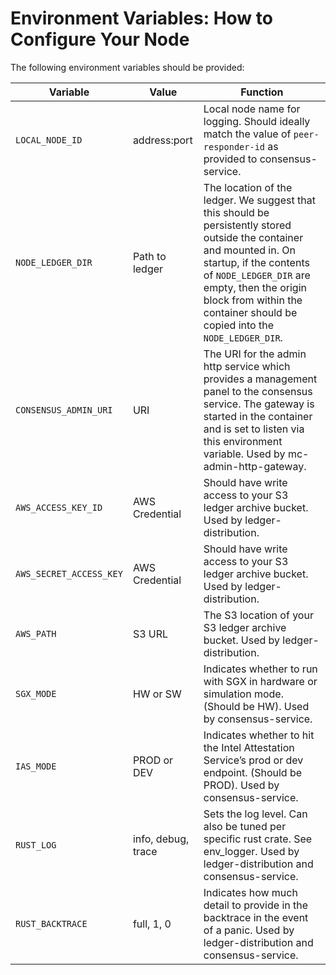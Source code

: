 # Environment Variables: How to Configure Your Node

The following environment variables should be provided:

| Variable                | Value              | Function                                                                                                                                                                                                                                                                      |
| ----------------------- | ------------------ | ----------------------------------------------------------------------------------------------------------------------------------------------------------------------------------------------------------------------------------------------------------------------------- |
| `LOCAL_NODE_ID`         | address:port       | Local node name for logging. Should ideally match the value of `peer-responder-id` as provided to consensus-service.                                                                                                                                                          |
| `NODE_LEDGER_DIR`       | Path to ledger     | The location of the ledger. We suggest that this should be persistently stored outside the container and mounted in. On startup, if the contents of `NODE_LEDGER_DIR` are empty, then the origin block from within the container should be copied into the `NODE_LEDGER_DIR`. |
| `CONSENSUS_ADMIN_URI`   | URI                | The URI for the admin http service which provides a management panel to the consensus service. The gateway is started in the container and is set to listen via this environment variable. Used by mc-admin-http-gateway.                                                     |
| `AWS_ACCESS_KEY_ID`     | AWS Credential     | Should have write access to your S3 ledger archive bucket. Used by ledger-distribution.                                                                                                                                                                                       |
| `AWS_SECRET_ACCESS_KEY` | AWS Credential     | Should have write access to your S3 ledger archive bucket. Used by ledger-distribution.                                                                                                                                                                                       |
| `AWS_PATH`              | S3 URL             | The S3 location of your S3 ledger archive bucket. Used by ledger-distribution.                                                                                                                                                                                                |
| `SGX_MODE`              | HW or SW           | Indicates whether to run with SGX in hardware or simulation mode. (Should be HW). Used by consensus-service.                                                                                                                                                                  |
| `IAS_MODE`              | PROD or DEV        | Indicates whether to hit the Intel Attestation Service’s prod or dev endpoint. (Should be PROD). Used by consensus-service.                                                                                                                                                   |
| `RUST_LOG`              | info, debug, trace | Sets the log level. Can also be tuned per specific rust crate. See env\_logger. Used by ledger-distribution and consensus-service.                                                                                                                                            |
| `RUST_BACKTRACE`        | full, 1, 0         | Indicates how much detail to provide in the backtrace in the event of a panic. Used by ledger-distribution and consensus-service.                                                                                                                                             |
